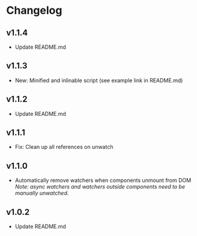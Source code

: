 # Changelog

## v1.1.4
- Update README.md

## v1.1.3
- New: Minified and inlinable script (see example link in README.md)

## v1.1.2
- Update README.md

## v1.1.1
- Fix: Clean up all references on unwatch

## v1.1.0
- Automatically remove watchers when components unmount from DOM    
*Note: async watchers and watchers outside components need to be manually unwatched.*

## v1.0.2
- Update README.md
